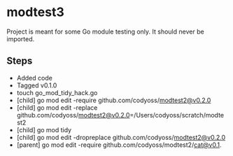 # modtest3

Project is meant for some Go module testing only. It should never be imported.

## Steps

- Added code
- Tagged v0.1.0
- touch go_mod_tidy_hack.go
- [child] go mod edit -require github.com/codyoss/modtest2@v0.2.0
- [child] go mod edit -replace github.com/codyoss/modtest2@v0.2.0=/Users/codyoss/scratch/modtest2
- [child] go mod tidy
- [child] go mod edit -dropreplace github.com/codyoss/modtest2@v0.2.0
- [parent] go mod edit -require github.com/codyoss/modtest2/cat@v0.1.